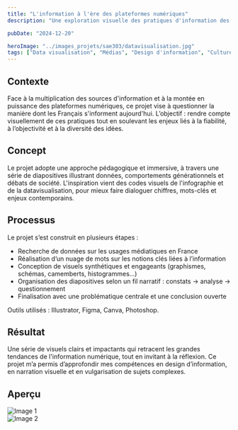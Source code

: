 ```yaml
---
title: "L'information à l'ère des plateformes numériques"
description: "Une exploration visuelle des pratiques d'information des Français et des enjeux liés aux plateformes numériques : liberté d'expression, diversité des idées et influence médiatique."

pubDate: "2024-12-20"

heroImage: "../images_projets/sae303/datavisualisation.jpg"
tags: ["Data visualisation", "Médias", "Design d'information", "Culture numérique"]
---
```


## Contexte  
Face à la multiplication des sources d'information et à la montée en puissance des plateformes numériques, ce projet vise à questionner la manière dont les Français s'informent aujourd'hui. L’objectif : rendre compte visuellement de ces pratiques tout en soulevant les enjeux liés à la fiabilité, à l’objectivité et à la diversité des idées.

## Concept  
Le projet adopte une approche pédagogique et immersive, à travers une série de diapositives illustrant données, comportements générationnels et débats de société. L'inspiration vient des codes visuels de l'infographie et de la datavisualisation, pour mieux faire dialoguer chiffres, mots-clés et enjeux contemporains.

## Processus  
Le projet s’est construit en plusieurs étapes :  
- Recherche de données sur les usages médiatiques en France  
- Réalisation d’un nuage de mots sur les notions clés liées à l’information  
- Conception de visuels synthétiques et engageants (graphismes, schémas, camemberts, histogrammes...)  
- Organisation des diapositives selon un fil narratif : constats → analyse → questionnement  
- Finalisation avec une problématique centrale et une conclusion ouverte  

Outils utilisés : Illustrator, Figma, Canva, Photoshop.

## Résultat  
Une série de visuels clairs et impactants qui retracent les grandes tendances de l'information numérique, tout en invitant à la réflexion. Ce projet m’a permis d’approfondir mes compétences en design d’information, en narration visuelle et en vulgarisation de sujets complexes.

## Aperçu  
![Image 1](/portfolio/images_projets/sae303/1.jpg)  
![Image 2](/portfolio/images_projets/sae303/2.jpg)  